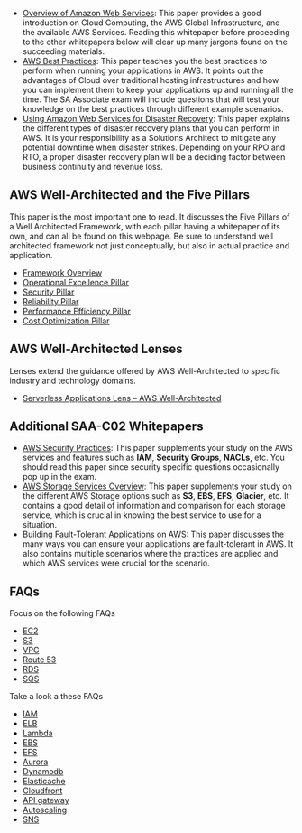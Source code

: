 * [Overview of Amazon Web Services](https://d1.awsstatic.com/whitepapers/aws-overview.pdf): This paper provides a good introduction on Cloud Computing, the AWS Global Infrastructure, and the available AWS Services. Reading this whitepaper before proceeding to the other whitepapers below will clear up many jargons found on the succeeding materials.
* [AWS Best Practices](https://d1.awsstatic.com/whitepapers/AWS_Cloud_Best_Practices.pdf): This paper teaches you the best practices to perform when running your applications in AWS. It points out the advantages of Cloud over traditional hosting infrastructures and how you can implement them to keep your applications up and running all the time. The SA Associate exam will include questions that will test your knowledge on the best practices through different example scenarios.
* [Using Amazon Web Services for Disaster Recovery](): This paper explains the different types of disaster recovery plans that you can perform in AWS. It is your responsibility as a Solutions Architect to mitigate any potential downtime when disaster strikes. Depending on your RPO and RTO, a proper disaster recovery plan will be a deciding factor between business continuity and revenue loss.

## AWS Well-Architected and the Five Pillars
This paper is the most important one to read. It discusses the Five Pillars of a Well Architected Framework, with each pillar having a whitepaper of its own, and can all be found on this webpage. Be sure to understand well architected framework not just conceptually, but also in actual practice and application.
* [Framework Overview](https://d1.awsstatic.com/whitepapers/architecture/AWS_Well-Architected_Framework.pdf)
* [Operational Excellence Pillar](https://d1.awsstatic.com/whitepapers/architecture/AWS-Operational-Excellence-Pillar.pdf)
* [Security Pillar](https://d1.awsstatic.com/whitepapers/architecture/AWS-Security-Pillar.pdf)
* [Reliability Pillar](https://d1.awsstatic.com/whitepapers/architecture/AWS-Reliability-Pillar.pdf)
* [Performance Efficiency Pillar](https://d1.awsstatic.com/whitepapers/architecture/AWS-Performance-Efficiency-Pillar.pdf)
* [Cost Optimization Pillar](https://d1.awsstatic.com/whitepapers/architecture/AWS-Cost-Optimization-Pillar.pdf)

## AWS Well-Architected Lenses
Lenses extend the guidance offered by AWS Well-Architected to specific industry and technology domains.
* [Serverless Applications Lens – AWS Well-Architected](https://d1.awsstatic.com/whitepapers/architecture/AWS-Serverless-Applications-Lens.pdf?did=wp_card&trk=wp_card)

## Additional SAA-C02 Whitepapers 
* [AWS Security Practices](https://d1.awsstatic.com/whitepapers/Security/AWS_Security_Best_Practices.pdf): This paper supplements your study on the AWS services and features such as **IAM**, **Security Groups**, **NACLs**, etc. You should read this paper since security specific questions occasionally pop up in the exam.
* [AWS Storage Services Overview](https://d1.awsstatic.com/whitepapers/AWS%20Storage%20Services%20Whitepaper-v9.pdf):  This paper supplements your study on the different AWS Storage options such as **S3**, **EBS**, **EFS**, **Glacier**, etc. It contains a good detail of information and comparison for each storage service, which is crucial in knowing the best service to use for a situation.
* [Building Fault-Tolerant Applications on AWS](https://d1.awsstatic.com/whitepapers/aws-building-fault-tolerant-applications.pdf): This paper discusses the many ways you can ensure your applications are fault-tolerant in AWS. It also contains multiple scenarios where the practices are applied and which AWS services were crucial for the scenario.


## FAQs
Focus on the following FAQs
* [EC2](https://aws.amazon.com/ec2/faqs/)
* [S3](https://aws.amazon.com/s3/faqs/)
* [VPC](https://aws.amazon.com/vpc/faqs/)
* [Route 53](https://aws.amazon.com/route53/faqs/)
* [RDS](https://aws.amazon.com/rds/faqs/)
* [SQS](https://aws.amazon.com/sqs/faqs/)

Take a look a these FAQs
* [IAM](https://aws.amazon.com/iam/faqs/)
* [ELB](https://aws.amazon.com/elasticloadbalancing/faqs/)
* [Lambda](https://aws.amazon.com/lambda/faqs/)
* [EBS](https://aws.amazon.com/ebs/faqs/)
* [EFS](https://aws.amazon.com/efs/faqs/)
* [Aurora](https://aws.amazon.com/rds/aurora/faqs/)
* [Dynamodb](https://aws.amazon.com/dynamodb/faqs/)
* [Elasticache](https://aws.amazon.com/elasticache/faqs/)
* [Cloudfront](https://aws.amazon.com/cloudfront/faqs/)
* [API gateway](https://aws.amazon.com/api-gateway/faqs/)
* [Autoscaling](https://aws.amazon.com/autoscaling/faqs/)
* [SNS](https://aws.amazon.com/sns/faqs/) 